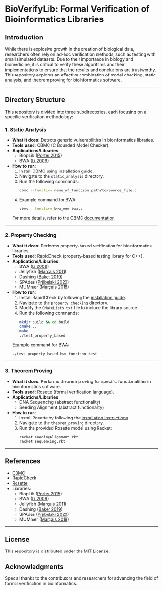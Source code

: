 # BioVerifyLib: Formal Verification of Bioinformatics Libraries

## Introduction

While there is explosive growth in the creation of biological data, researchers often rely on ad-hoc verification methods, such as testing with small simulated datasets. Due to their importance in biology and biomedicine, it is critical to verify these algorithms and their implementations to ensure that the results and conclusions are trustworthy. This repository explores an effective combination of model checking, static analysis, and theorem proving for bioinformatics software.

---

## Directory Structure

This repository is divided into three subdirectories, each focusing on a specific verification methodology:

### 1. Static Analysis
- **What it does**: Detects generic vulnerabilities in bioinformatics libraries.
- **Tools used**: CBMC (C Bounded Model Checker).
- **Applications/Libraries**: 
  - BiopLib ([Porter 2015](https://github.com/ACRMGroup/bioptools))
  - BWA ([Li 2009](https://github.com/lh3/bwa))
- **How to run**: 
  1. Install CBMC using [installation guide](https://www.cprover.org/cbmc/).
  2. Navigate to the `static_analysis` directory.
  3. Run the following commands:
     ```bash
     cbmc --function name_of_function path/to/source_file.c
     ```
  4. Example command for BWA:
     ```bash
     cbmc --function bwa_mem bwa.c
     ```
  For more details, refer to the CBMC [documentation](https://www.cprover.org/cbmc/documentation/).

---

### 2. Property Checking
- **What it does**: Performs property-based verification for bioinformatics libraries.
- **Tools used**: RapidCheck (property-based testing library for C++).
- **Applications/Libraries**: 
  - BWA ([Li 2009](https://github.com/lh3/bwa))
  - Jellyfish ([Marçais 2011](https://github.com/gmarcais/Jellyfish))
  - Dashing ([Baker 2019](https://github.com/dnbaker/dashing))
  - SPAdes ([Prjibelski 2020](https://github.com/ablab/spades))
  - MUMmer ([Marçais 2018](https://github.com/mummer4/mummer))
- **How to run**:
  1. Install RapidCheck by following the [installation guide](https://github.com/emil-e/rapidcheck).
  2. Navigate to the `property_checking` directory.
  3. Modify the `CMakeLists.txt` file to include the library source.
  4. Run the following commands:
     ```bash
     mkdir build && cd build
     cmake ..
     make
     ./test_property_based
     ```
  Example command for BWA:
     ```bash
     ./test_property_based bwa_function_test
     ```

---

### 3. Theorem Proving
- **What it does**: Performs theorem proving for specific functionalities in bioinformatics software.
- **Tools used**: Rosette (formal verification language).
- **Applications/Libraries**: 
  - DNA Sequencing (abstract functionality)
  - Seeding Alignment (abstract functionality)
- **How to run**:
  1. Install Rosette by following the [installation instructions](https://github.com/emina/rosette).
  2. Navigate to the `theorem_proving` directory.
  3. Run the provided Rosette model using Racket:
     ```bash
     racket seedingAlignment.rkt
     racket sequencing.rkt
     ```

---

## References
- [CBMC](https://www.cprover.org/cbmc/)
- [RapidCheck](https://github.com/emil-e/rapidcheck)
- [Rosette](https://github.com/emina/rosette)
- Libraries:
  - BiopLib ([Porter 2015](https://github.com/porterinhand/bioplib))
  - BWA ([Li 2009](https://github.com/lh3/bwa))
  - Jellyfish ([Marçais 2011](https://github.com/gmarcais/Jellyfish))
  - Dashing ([Baker 2019](https://github.com/dnbaker/dashing))
  - SPAdes ([Prjibelski 2020](https://github.com/ablab/spades))
  - MUMmer ([Marçais 2018](https://github.com/mummer4/mummer))

---

## License
This repository is distributed under the [MIT License](LICENSE).

## Acknowledgments
Special thanks to the contributors and researchers for advancing the field of formal verification in bioinformatics.
